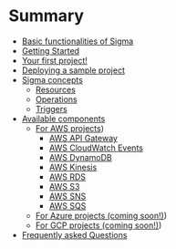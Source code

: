 # Summary

* [Basic functionalities of Sigma](basic_functionalities.md)
* [Getting Started](getting_started.md)
* [Your first project!](first_project.md)
* [Deploying a sample project](deploy_sample.md)
* [Sigma concepts](concepts/index.md)
    * [Resources](concepts/resources.md)
    * [Operations](concepts/operations.md)
    * [Triggers](concepts/triggers.md)
* [Available components](components/index.md)
    * [For AWS projects](components/aws/index.md))
    	* [AWS API Gateway](components/aws/apig.md)
    	* [AWS CloudWatch Events](components/aws/cloudwatch.md)
    	* [AWS DynamoDB](components/aws/dynamodb.md)
    	* [AWS Kinesis](components/aws/kinesis.md)
    	* [AWS RDS](components/aws/rds.md)
    	* [AWS S3](components/aws/s3.md)
    	* [AWS SNS](components/aws/sns.md)
    	* [AWS SQS](components/aws/sqs.md)
    * [For Azure projects (coming soon!)](components/azure/index.md))
    * [For GCP projects (coming soon!)](components/gcp/index.md))
* [Frequently asked Questions](faq.md)
